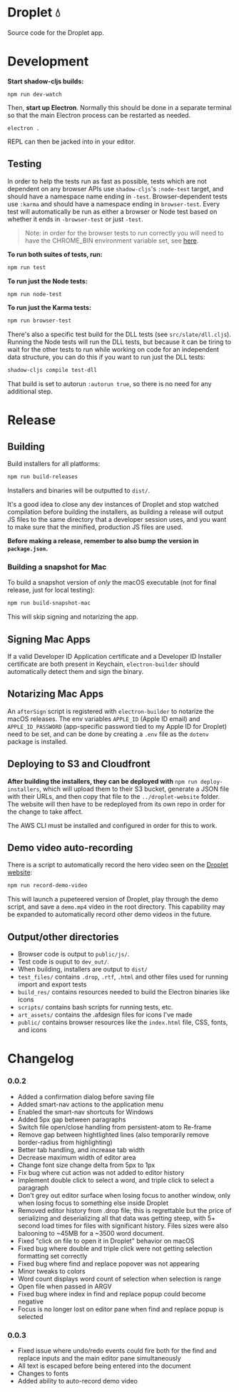 # Droplet 💧

Source code for the Droplet app.

<!-- TODO: would be good to update the below with a feature-list, or better yet a list of what makes Droplet a technically interesting project. -->
<!-- # Status

- Rich text formatting: _italics_, __bold__, `h1` and `h2` headings, bulleted and numbered lists. In place but not yet implemented: <ins>underlining</ins>, ~~strikethrough~~.
- Common text editing shortcuts: ⌥+→ / ⌥+← to jump between words, ⌘+→ / ⌘+← to jump to start/end of line, etc.
- Full undo and redo
- Copy and paste (plain text supported to and from Droplet to other apps; rich text currently only supported Droplet-to-Droplet)
- Find and replace
- A rich "interceptor" system for handling shortcuts and editor actions in an easily-extensible manner
- A fully-immutable document model, which means __tests__! Rich text editors are finnicky and full of edges cases, and being able to trivially unit test any editor action in isolation is a life saver.
- Some fancy-pants completions, like completing -- to an em dash and auto-surrounding parens and quotations.

More details on the structure of the editor in `src/slate/README.md`. -->

# Development

**Start shadow-cljs builds:**

```
npm run dev-watch
```

Then, **start up Electron**. Normally this should be done in a separate terminal so that the main Electron process can be restarted as needed.

```
electron .
```

REPL can then be jacked into in your editor.

## Testing

In order to help the tests run as fast as possible, tests which are not dependent on any browser APIs use `shadow-cljs`'s `:node-test` target, and should have a namespace name ending in `-test`. Browser-dependent tests use `:karma` and should have a namespace ending in `browser-test`. Every test will automatically be run as either a browser or Node test based on whether it ends in `-browser-test` or just `-test`.

> Note: in order for the browser tests to run correctly you will need to have the CHROME_BIN environment variable set, see [here](https://github.com/karma-runner/karma-chrome-launcher/issues/62).

__To run both suites of tests, run:__

```bash
npm run test
```

__To run just the Node tests:__

```bash
npm run node-test
```

__To run just the Karma tests:__

```bash
npm run browser-test
```

There's also a specific test build for the DLL tests (see `src/slate/dll.cljs`). Running the Node tests will run the DLL tests, but because it can be tiring to wait for the other tests to run while working on code for an independent data structure, you can do this if you want to run just the DLL tests:

```bash
shadow-cljs compile test-dll
```

That build is set to autorun `:autorun true`, so there is no need for any additional step.

# Release


## Building
Build installers for all platforms:

```bash
npm run build-releases
```

Installers and binaries will be outputted to `dist/`.

It's a good idea to close any dev instances of Droplet and stop watched compilation before building the installers, as building a release will output JS files to the same directory that a developer session uses, and you want to make sure that the minified, production JS files are used.

**Before making a release, remember to also bump the version in `package.json`.**

### Building a snapshot for Mac

To build a snapshot version of _only_ the macOS executable (not for final release, just for local testing):

```bash
npm run build-snapshot-mac
```

This will skip signing and notarizing the app.

## Signing Mac Apps

If a valid Developer ID Application certificate and a Developer ID Installer certificate are both present in Keychain, `electron-builder` should automatically detect them and sign the binary. 

## Notarizing Mac Apps

An `afterSign` script is registered with `electron-builder` to notarize the macOS releases. The env variables `APPLE_ID` (Apple ID email) and `APPLE_ID_PASSWORD` (app-specific password tied to my Apple ID for Droplet) need to be set, and can be done by creating a `.env` file as the `dotenv` package is installed.

## Deploying to S3 and Cloudfront
__After building the installers, they can be deployed with__ `npm run deploy-installers`, which will upload them to their S3 bucket, generate a JSON file with their URLs, and then copy that file to the `../droplet-website` folder. The website will then have to be redeployed from its own repo in order for the change to take affect.

The AWS CLI must be installed and configured in order for this to work.

## Demo video auto-recording

There is a script to automatically record the hero video seen on the [Droplet website](https://dropletwriter.com):

```bash
npm run record-demo-video
```

This will launch a pupeteered version of Droplet, play through the demo script, and save a `demo.mp4` video in the root directory. This capability may be expanded to automatically record other demo videos in the future.

## Output/other directories

- Browser code is output to `public/js/`.
- Test code is ouput to `dev_out/`.
- When building, installers are output to `dist/`
- `test_files/` contains `.drop`, `.rtf`, `.html` and other files used for running import and export tests
- `build_res/` contains resources needed to build the Electron binaries like icons
- `scripts/` contains bash scripts for running tests, etc.
- `art_assets/` contains the .afdesign files for icons I've made
- `public/` contains browser resources like the `index.html` file, CSS, fonts, and icons

# Changelog

### 0.0.2

- Added a confirmation dialog before saving file
- Added smart-nav actions to the application menu
- Enabled the smart-nav shortcuts for Windows
- Added 5px gap between paragraphs
- Switch file open/close handling from persistent-atom to Re-frame
- Remove gap between hightlighted lines (also temporarily remove border-radius from highlighting)
- Better tab handling, and increase tab width
- Decrease maximum width of editor area
- Change font size change delta from 5px to 1px
- Fix bug where cut action was not added to editor history
- Implement double click to select a word, and triple click to select a paragraph
- Don't grey out editor surface when losing focus to another window, only when losing focus to something else inside Droplet
- Removed editor history from .drop file; this is regrettable but the price of serializing and deserializing all that data was getting steep, with 5+ second load times for files with significant history. Files sizes were also balooning to ~45MB for a ~3500 word document.
- Fixed "click on file to open it in Droplet" behavior on macOS
- Fixed bug where double and triple click were not getting selection formatting set correctly
- Fixed bug where find and replace popover was not appearing
- Minor tweaks to colors
- Word count displays word count of selection when selection is range
- Open file when passed in ARGV
- Fixed bug where index in find and replace popup could become negative
- Focus is no longer lost on editor pane when find and replace popup is selected

### 0.0.3

- Fixed issue where undo/redo events could fire both for the find and replace inputs and the main editor pane simultaneously
- All text is escaped before being entered into the document
- Changes to fonts
- Added ability to auto-record demo video
